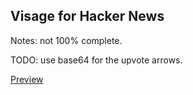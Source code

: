 ## Visage for Hacker News

Notes: not 100% complete.

TODO: use base64 for the upvote arrows.

[Preview](preview.png)
